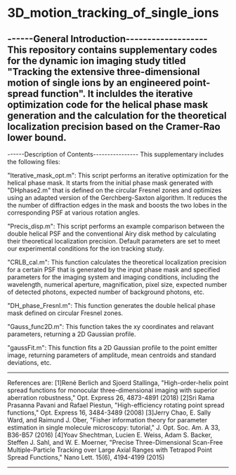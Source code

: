 # 3D_motion_tracking_of_single_ions

------General Introduction-------------------
This repository contains supplementary codes for the dynamic ion imaging study titled "Tracking the extensive three-dimensional motion of single ions by an engineered point-spread function". It incluldes the iterative optimization code for the helical phase mask generation and the calculation for the theoretical localization precision based on the Cramer-Rao lower bound. 
---------------------------------------------

------Description of Contents----------------
This supplementary includes the following files:

"Iterative_mask_opt.m": This script performs an iterative optimization for the helical phase mask. It starts from the initial phase mask generated with "DHphase2.m" that is defined on the circular Fresnel zones and optimizes using an adapted version of the Gerchberg-Saxton algorithm. It reduces the the number of diffraction edges in the mask and boosts the two lobes in the corresponding PSF at various rotation angles. 

"Precis_disp.m": This script performs an example comparison between the double helical PSF and the conventional Airy disk method by calculating their theoretical localization precision. Default parameters are set to meet our experimental conditions for the ion tracking study.

"CRLB_cal.m": This function calculates the theoretical localization precision for a certain PSF that is generated by the input phase mask and specified parameters for the imaging system and imaging conditions, including the wavelength, numerical aperture, magnification, pixel size, expected number of detected photons, expected number of background photons, etc.

"DH_phase_Fresnl.m": This function generates the double helical phase mask defined on circular Fresnel zones.

"Gauss_func2D.m": This function takes the xy coordinates and relavant parameters, returning a 2D Gaussian profile.

"gaussFit.m": This function fits a 2D Gaussian profile to the point emitter image, returning parameters of amplitude, mean centroids and standard deviations, etc.

------------------------------------------------
References are:
[1]René Berlich and Sjoerd Stallinga, "High-order-helix point spread functions for monocular three-dimensional imaging with superior aberration robustness," Opt. Express 26, 4873-4891 (2018)
[2]Sri Rama Prasanna Pavani and Rafael Piestun, "High-efficiency rotating point spread functions," Opt. Express 16, 3484-3489 (2008)
[3]Jerry Chao, E. Sally Ward, and Raimund J. Ober, "Fisher information theory for parameter estimation in single molecule microscopy: tutorial," J. Opt. Soc. Am. A 33, B36-B57 (2016)
[4]Yoav Shechtman, Lucien E. Weiss, Adam S. Backer, Steffen J. Sahl, and W. E. Moerner, "Precise Three-Dimensional Scan-Free Multiple-Particle Tracking over Large Axial Ranges with Tetrapod Point Spread Functions," Nano Lett. 15(6), 4194-4199 (2015)

------------------------------------------------
